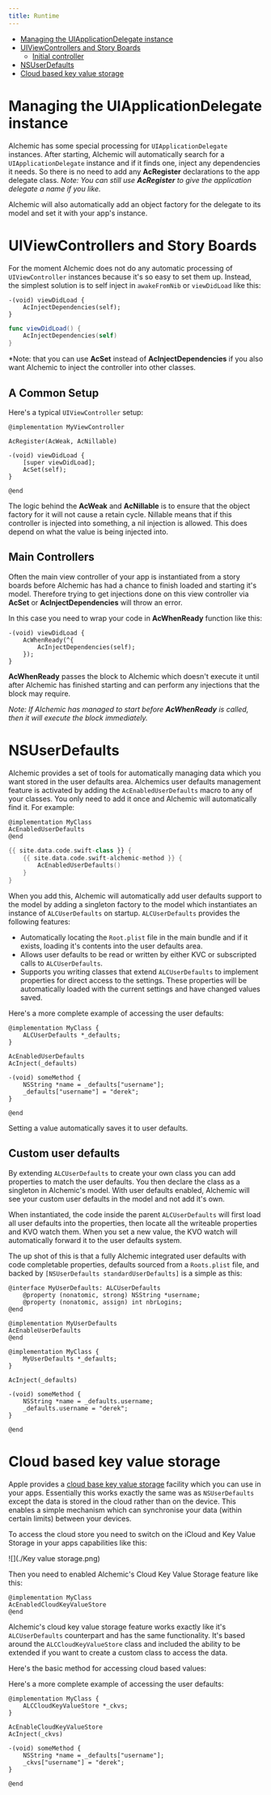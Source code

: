 ```yaml
---
title: Runtime
---
```


 * [Managing the UIApplicationDelegate instance](#managing-the-uiapplicationdelegate-instance)
 * [UIViewControllers and Story Boards](#uiviewcontrollers-and-story-boards)
     * [Initial controller](#initial-controllers)
 * [NSUserDefaults](#nsuserdefaults)
 * [Cloud based key value storage](#cloud-based-key-value-storage)

# Managing the UIApplicationDelegate instance

Alchemic has some special processing for `UIApplicationDelegate` instances. After starting, Alchemic will automatically search for a `UIApplicationDelegate` instance and if it finds one, inject any dependencies it needs. So there is no need to add any __AcRegister__ declarations to the app delegate class. *Note: You can still use __AcRegister__ to give the application delegate a name if you like.*

Alchemic will also automatically add an object factory for the delegate to its model and set it with your app's instance.

# UIViewControllers and Story Boards ##

For the moment Alchemic does not do any automatic processing of `UIViewController` instances because it's so easy to set them up. Instead, the simplest solution is to self inject in `awakeFromNib` or `viewDidLoad` like this:

```objc
-(void) viewDidLoad {
    AcInjectDependencies(self);
}
```

```swift
func viewDidLoad() {
    AcInjectDependencies(self)
}
```

*Note: that you can use __AcSet__ instead of __AcInjectDependencies__ if you also want Alchemic to inject the controller into other classes. 

## A Common Setup ##

Here's a typical `UIViewController` setup:

```objc
@implementation MyViewController 

AcRegister(AcWeak, AcNillable)

-(void) viewDidLoad {
    [super viewDidLoad];
    AcSet(self);
}

@end
```

The logic behind the __AcWeak__ and __AcNillable__ is to ensure that the object factory for it will not cause a retain cycle. Nillable means that if this controller is injected into something, a nil injection is allowed. This does depend on what the value is being injected into.

## Main Controllers

Often the main view controller of your app is instantiated from a story boards before Alchemic has had a chance to finish loaded and starting it's model. Therefore trying to get injections done on this view controller via __AcSet__ or __AcInjectDependencies__ will throw an error.

In this case you need to wrap your code in __AcWhenReady__ function like this:

```objc
-(void) viewDidLoad {
    AcWhenReady(^{
        AcInjectDependencies(self);
    });
}
```

__AcWhenReady__ passes the block to Alchemic which doesn't execute it until after Alchemic has finished starting and can perform any injections that the block may require. 

*Note: If Alchemic has managed to start before __AcWhenReady__  is called, then it will execute the block immediately.*

# NSUserDefaults

Alchemic provides a set of tools for automatically managing data which you want stored in the user defaults area. Alchemics user defaults management feature is activated by adding the `AcEnabledUserDefaults` macro to any of your classes. You only need to add it once and Alchemic will automatically find it. For example:

```objc
@implementation MyClass
AcEnabledUserDefaults
@end
```

```swift
{{ site.data.code.swift-class }} {
    {{ site.data.code.swift-alchemic-method }} {
        AcEnabledUserDefaults()
    }
}
```

When you add this, Alchemic will automatically add user defaults support to the model by adding a singleton factory to the model which instantiates an instance of `ALCUserDefaults` on startup. `ALCUserDefaults` provides the following features:

 * Automatically locating the `Root.plist` file in the main bundle and if it exists, loading it's contents into the user defaults area.
 * Allows user defaults to be read or written by either KVC or subscripted calls to `ALCUserDefaults`. 
 * Supports you writing classes that extend `ALCUserDefaults` to implement properties for direct access to the settings. These properties will be automatically loaded with the current settings and have changed values saved.

Here's a more complete example of accessing the user defaults: 

```objc
@implementation MyClass {
    ALCUserDefaults *_defaults;
}

AcEnabledUserDefaults
AcInject(_defaults)

-(void) someMethod {
    NSString *name = _defaults["username"];
    _defaults["username"] = "derek";
}

@end
```

Setting a value automatically saves it to user defaults.

## Custom user defaults

By extending `ALCUserDefaults` to create your own class you can add properties to match the user defaults. You then declare the class as a singleton in Alchemic's model. With user defaults enabled, Alchemic will see your custom user defaults in the model and not add it's own.

When instantiated, the code inside the parent `ALCUserDefaults` will first load all user defaults into the properties, then locate all the writeable properties and KVO watch them. When you set a new value, the KVO watch will automatically forward it to the user defaults system. 

The up shot of this is that a fully Alchemic integrated user defaults with code completable properties, defaults sourced from a `Roots.plist` file, and backed by `[NSUserDefaults standardUserDefaults]` is a simple as this:

```objc
@interface MyUserDefaults: ALCUserDefaults
    @property (nonatomic, strong) NSString *username;
    @property (nonatomic, assign) int nbrLogins;
@end
```

```objc
@implementation MyUserDefaults
AcEnableUserDefaults
@end
```

```objc
@implementation MyClass {
    MyUserDefaults *_defaults;
}

AcInject(_defaults)

-(void) someMethod {
    NSString *name = _defaults.username;
    _defaults.username = "derek";
}

@end
```


# Cloud based key value storage

Apple provides a [cloud base key value storage](https://developer.apple.com/library/prerelease/content/documentation/General/Conceptual/iCloudDesignGuide/Chapters/DesigningForKey-ValueDataIniCloud.html) facility which you can use in your apps. Essentially this works exactly the same was as `NSUserDefaults` except the data is stored in the cloud rather than on the device. This enables a simple mechanism which can synchronise your data (within certain limits) between your devices.

To access the cloud store you need to switch on the iCloud and Key Value Storage in your apps capabilities like this:

![](./Key value storage.png)

Then you need to enabled Alchemic's Cloud Key Value Storage feature like this: 

```objc
@implementation MyClass
AcEnabledCloudKeyValueStore
@end
```

Alchemic's cloud key value storage feature works exactly like it's `ALCUserDefaults` counterpart and has the same functionality. It's based around the `ALCCloudKeyValueStore` class and included the ability to be extended if you want to create a custom class to access the data.

Here's the basic method for accessing cloud based values:

Here's a more complete example of accessing the user defaults: 

```objc
@implementation MyClass {
    ALCCloudKeyValueStore *_ckvs;
}

AcEnableCloudKeyValueStore
AcInject(_ckvs)

-(void) someMethod {
    NSString *name = _defaults["username"];
    _ckvs["username"] = "derek";
}

@end
```



